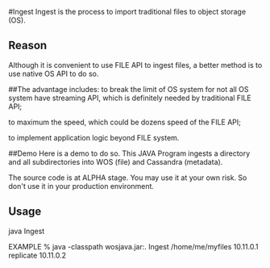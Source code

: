 #Ingest
Ingest is the process to import traditional files to object storage (OS).

## Reason
Although it is convenient to use FILE API to ingest files, a better method is to  use native OS API to do so. 

##The advantage includes:
  to break the limit of OS system for not all OS system have streaming API, which is definitely needed by traditional FILE API;
  
  to maximum the speed, which could be dozens speed of the FILE API;
  
  to implement application logic beyond FILE system.

##Demo
Here is a demo to do so. This JAVA Program ingests a directory and all subdirectories into WOS (file) and Cassandra (metadata).

The source code is at ALPHA stage. You may use it at your own risk. So don't use it in your production environment.

## Usage
  java Ingest  <root of path to ingest> <WOS cluster IP addr> <policy> <Cassandra cluster IP addr>
 
 EXAMPLE
  %  java -classpath wosjava.jar:. Ingest /home/me/myfiles 10.11.0.1 replicate 10.11.0.2
